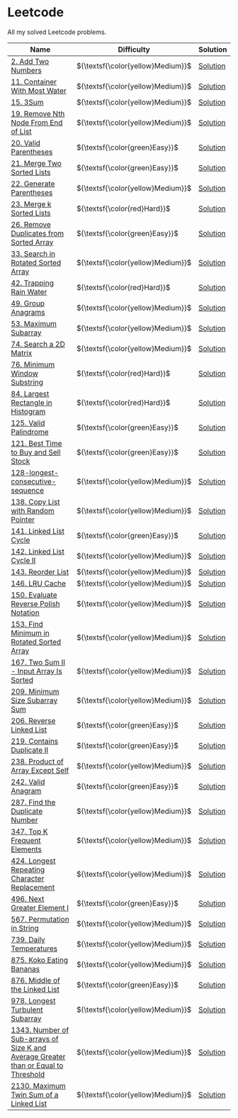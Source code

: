 # Leetcode
All my solved Leetcode problems.

Name |  Difficulty | Solution
---- | ------- | ------- 
[2. Add Two Numbers](https://leetcode.com/problems/add-two-numbers/) | ${\textsf{\color{yellow}Medium}}$ | [Solution](Leetcode/blob/main/0002-add-two-numbers.md)
[11. Container With Most Water](https://leetcode.com/problems/container-with-most-water/) | ${\textsf{\color{yellow}Medium}}$ | [Solution](Leetcode/blob/main/0011-container-with-most-water.md)
[15. 3Sum](https://leetcode.com/problems/3sum/) | ${\textsf{\color{yellow}Medium}}$ | [Solution](Leetcode/blob/main/0015-3sum.md)
[19. Remove Nth Node From End of List](https://leetcode.com/problems/remove-nth-node-from-end-of-list/) | ${\textsf{\color{yellow}Medium}}$ | [Solution](Leetcode/blob/main/0019-remove-nth-node-from-end-of-list.md)
[20. Valid Parentheses](https://leetcode.com/problems/valid-parentheses/) | ${\textsf{\color{green}Easy}}$ | [Solution](Leetcode/blob/main/0020-valid-parentheses.md)
[21. Merge Two Sorted Lists](https://leetcode.com/problems/merge-two-sorted-lists/) | ${\textsf{\color{green}Easy}}$ | [Solution](Leetcode/blob/main/0021-merge-two-sorted-lists.md)
[22. Generate Parentheses](https://leetcode.com/problems/generate-parentheses/) | ${\textsf{\color{yellow}Medium}}$ | [Solution](Leetcode/blob/main/0022-generate-parentheses.md)
[23. Merge k Sorted Lists](https://leetcode.com/problems/merge-k-sorted-lists/) | ${\textsf{\color{red}Hard}}$ | [Solution](Leetcode/blob/main/0023-merge-k-sorted-lists.md)
[26. Remove Duplicates from Sorted Array](https://leetcode.com/problems/remove-duplicates-from-sorted-array/) | ${\textsf{\color{green}Easy}}$ | [Solution](Leetcode/blob/main/0026-remove-duplicates-from-sorted-array.md)
[33. Search in Rotated Sorted Array](https://leetcode.com/problems/search-in-rotated-sorted-array/) | ${\textsf{\color{yellow}Medium}}$ | [Solution](Leetcode/blob/main/0033-search-in-rotated-sorted-array.md)
[42. Trapping Rain Water](https://leetcode.com/problems/trapping-rain-water/) | ${\textsf{\color{red}Hard}}$ | [Solution](Leetcode/blob/main/0042-trapping-rain-water.md)
[49. Group Anagrams](https://leetcode.com/problems/group-anagrams/) | ${\textsf{\color{yellow}Medium}}$ | [Solution](Leetcode/blob/main/0049-group-anagrams.md)
[53. Maximum Subarray](https://leetcode.com/problems/maximum-subarray/) | ${\textsf{\color{yellow}Medium}}$ | [Solution](Leetcode/blob/main/0053-maximum-subarray.md)
[74. Search a 2D Matrix](https://leetcode.com/problems/search-a-2d-matrix/) | ${\textsf{\color{yellow}Medium}}$ | [Solution](Leetcode/blob/main/0074-search-a-2d-matrix.md)
[76. Minimum Window Substring](https://leetcode.com/problems/minimum-window-substring/) | ${\textsf{\color{red}Hard}}$ | [Solution](Leetcode/blob/main/0076-minimum-window-substring.md)
[84. Largest Rectangle in Histogram](https://leetcode.com/problems/largest-rectangle-in-histogram/) | ${\textsf{\color{red}Hard}}$ | [Solution](Leetcode/blob/main/0084-largest-rectangle-in-histogram.md)
[125. Valid Palindrome](https://leetcode.com/problems/valid-palindrome/) | ${\textsf{\color{green}Easy}}$ | [Solution](Leetcode/blob/main/0125-valid-palindrome.md)
[121. Best Time to Buy and Sell Stock](https://leetcode.com/problems/best-time-to-buy-and-sell-stock/) | ${\textsf{\color{green}Easy}}$ | [Solution](Leetcode/blob/main/0121-best-time-to-buy-and-sell-stock.md)
[128-longest-consecutive-sequence](https://leetcode.com/problems/longest-consecutive-sequence/) | ${\textsf{\color{yellow}Medium}}$ | [Solution](Leetcode/blob/main/0128-longest-consecutive-sequence.md)
[138. Copy List with Random Pointer](https://leetcode.com/problems/copy-list-with-random-pointer/) | ${\textsf{\color{yellow}Medium}}$ | [Solution](Leetcode/blob/main/0138-copy-list-with-random-pointer.md)
[141. Linked List Cycle](https://leetcode.com/problems/linked-list-cycle/) | ${\textsf{\color{green}Easy}}$ | [Solution](Leetcode/blob/main/0141-linked-list-cycle.md)
[142. Linked List Cycle II](https://leetcode.com/problems/linked-list-cycle-ii/) | ${\textsf{\color{yellow}Medium}}$ | [Solution](Leetcode/blob/main/0142-linked-list-cycle-ii.md)
[143. Reorder List](https://leetcode.com/problems/reorder-list) | ${\textsf{\color{yellow}Medium}}$ | [Solution](Leetcode/blob/main/0143-reorder-list.md)
[146. LRU Cache](https://leetcode.com/problems/lru-cache/) | ${\textsf{\color{yellow}Medium}}$ | [Solution](Leetcode/blob/main/0146-lru-cache.md)
[150. Evaluate Reverse Polish Notation](https://leetcode.com/problems/evaluate-reverse-polish-notation) | ${\textsf{\color{yellow}Medium}}$ | [Solution](Leetcode/blob/main/0150-evaluate-reverse-polish-notation.md)
[153. Find Minimum in Rotated Sorted Array](https://leetcode.com/problems/find-minimum-in-rotated-sorted-array/) | ${\textsf{\color{yellow}Medium}}$ | [Solution](Leetcode/blob/main/0153-find-minimum-in-rotated-sorted-array.md)
[167. Two Sum II - Input Array Is Sorted](https://leetcode.com/problems/two-sum-ii-input-array-is-sorted/) | ${\textsf{\color{yellow}Medium}}$ | [Solution](Leetcode/blob/main/0167-two-sum-ii---input-array-is-sorted.md)
[209. Minimum Size Subarray Sum](https://leetcode.com/problems/minimum-size-subarray-sum/) | ${\textsf{\color{yellow}Medium}}$ | [Solution](Leetcode/blob/main/0209-minimum-size-subarray-sum.md)
[206. Reverse Linked List](https://leetcode.com/problems/reverse-linked-list/) | ${\textsf{\color{green}Easy}}$ | [Solution](Leetcode/blob/main/0206-reverse-linked-list.md)
[219. Contains Duplicate II](https://leetcode.com/problems/contains-duplicate-ii/) | ${\textsf{\color{green}Easy}}$ | [Solution](Leetcode/blob/main/0219-contains-duplicate-ii.md)
[238. Product of Array Except Self](https://leetcode.com/problems/product-of-array-except-self/) | ${\textsf{\color{yellow}Medium}}$ | [Solution](Leetcode/blob/main/0238-product-of-array-except-self.md)
[242. Valid Anagram](https://leetcode.com/problems/valid-anagram/) | ${\textsf{\color{green}Easy}}$ | [Solution](Leetcode/blob/main/0242-valid-anagram.md)
[287. Find the Duplicate Number](https://leetcode.com/problems/find-the-duplicate-number/) | ${\textsf{\color{yellow}Medium}}$ | [Solution](Leetcode/blob/main/0287-find-the-duplicate-number.md)
[347. Top K Frequent Elements](https://leetcode.com/problems/top-k-frequent-elements/) | ${\textsf{\color{yellow}Medium}}$ | [Solution](Leetcode/blob/main/0347-top-k-frequent-elements.md)
[424. Longest Repeating Character Replacement](https://leetcode.com/problems/longest-repeating-character-replacement/) | ${\textsf{\color{yellow}Medium}}$ | [Solution](Leetcode/blob/main/0424-longest-repeating-character-replacement.md)
[496. Next Greater Element I](https://leetcode.com/problems/next-greater-element-i/) | ${\textsf{\color{green}Easy}}$ | [Solution](Leetcode/blob/main/0496-next-greater-element-i.md)
[567. Permutation in String](https://leetcode.com/problems/permutation-in-string/) | ${\textsf{\color{yellow}Medium}}$ | [Solution](Leetcode/blob/main/0567-permutation-in-string.md)
[739. Daily Temperatures](https://leetcode.com/problems/daily-temperatures/) | ${\textsf{\color{yellow}Medium}}$ | [Solution](Leetcode/blob/main/0739-daily-temperatures.md)
[875. Koko Eating Bananas](https://leetcode.com/problems/koko-eating-bananas/) | ${\textsf{\color{yellow}Medium}}$ | [Solution](Leetcode/blob/main/0875-koko-eating-bananas.md)
[876. Middle of the Linked List](https://leetcode.com/problems/middle-of-the-linked-list/) | ${\textsf{\color{green}Easy}}$ | [Solution](Leetcode/blob/main/0876-middle-of-the-linked-list.md)
[978. Longest Turbulent Subarray](https://leetcode.com/problems/longest-turbulent-subarray/) | ${\textsf{\color{yellow}Medium}}$ | [Solution](Leetcode/blob/main/0978-longest-turbulent-subarray.md)
[1343. Number of Sub-arrays of Size K and Average Greater than or Equal to Threshold](https://leetcode.com/problems/number-of-sub-arrays-of-size-k-and-average-greater-than-or-equal-to-threshold/) | ${\textsf{\color{yellow}Medium}}$ | [Solution](Leetcode/blob/main/1343-number-of-sub-arrays-of-size-k-and-average-greater-than-or-equal-to-threshold.md)
[2130. Maximum Twin Sum of a Linked List](https://leetcode.com/problems/maximum-twin-sum-of-a-linked-list/) | ${\textsf{\color{yellow}Medium}}$ | [Solution](Leetcode/blob/main/2130-maximum-twin-sum-of-a-linked-list.md)
